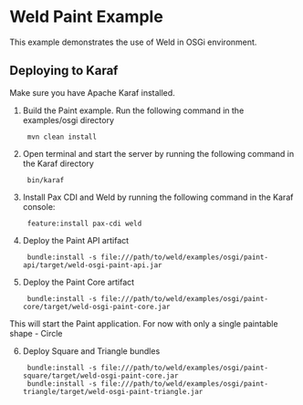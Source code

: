 Weld Paint Example
========================

This example demonstrates the use of Weld in OSGi environment.

Deploying to Karaf
--------------------

Make sure you have Apache Karaf installed.

1. Build the Paint example. Run the following command in the examples/osgi directory

        mvn clean install

2. Open terminal and start the server by running the following command in the Karaf directory

        bin/karaf

3. Install Pax CDI and Weld by running the following command in the Karaf console:

        feature:install pax-cdi weld

4. Deploy the Paint API artifact 

        bundle:install -s file:///path/to/weld/examples/osgi/paint-api/target/weld-osgi-paint-api.jar

5. Deploy the Paint Core artifact 

        bundle:install -s file:///path/to/weld/examples/osgi/paint-core/target/weld-osgi-paint-core.jar
This will start the Paint application. For now with only a single paintable shape - Circle

6. Deploy Square and Triangle bundles

        bundle:install -s file:///path/to/weld/examples/osgi/paint-square/target/weld-osgi-paint-core.jar
        bundle:install -s file:///path/to/weld/examples/osgi/paint-triangle/target/weld-osgi-paint-triangle.jar

